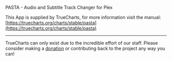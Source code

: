 PASTA - Audio and Subtitle Track Changer for Plex

This App is supplied by TrueCharts, for more information visit the manual: [https://truecharts.org/charts/stable/pasta](https://truecharts.org/charts/stable/pasta)

---

TrueCharts can only exist due to the incredible effort of our staff.
Please consider making a [donation](https://truecharts.org/sponsor) or contributing back to the project any way you can!
